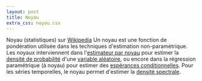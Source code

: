 ```yaml
---
layout: post
title: Noyau
extra_css: noyau.css
---
```

Noyau (statistiques) sur <a href="https://fr.wikipedia.org/wiki/Noyau_(statistiques)">Wikipedia</a>
Un noyau est une fonction de pondération utilisée dans les techniques d'estimation non-paramétrique. Les noyaux interviennent dans l'<a href="https://fr.wikipedia.org/wiki/Estimateur_par_noyau">estimateur par noyau</a> pour estimer la <a href="https://fr.wikipedia.org/wiki/Densit%C3%A9_de_probabilit%C3%A9">densité de probabilité</a> d'une <a href="https://fr.wikipedia.org/wiki/Variable_al%C3%A9atoire">variable aléatoire</a>, ou encore dans la régression paramétrique (à noyau) pour estimer des <a href="https://fr.wikipedia.org/wiki/Esp%C3%A9rance_conditionnelle">espérances conditionnelles</a>. Pour les séries temporelles, le noyau permet d'estimer la <a href="https://fr.wikipedia.org/wiki/Densit%C3%A9_spectrale_de_puissance">densité spectrale</a>.

